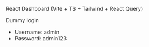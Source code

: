  React Dashboard (Vite + TS + Tailwind + React Query)

 Dummy login
- Username: admin
- Password: admin123

 
 

